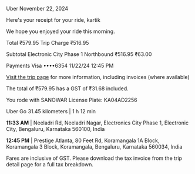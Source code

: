 Uber
November 22, 2024

Here's your receipt for your ride, kartik

We hope you enjoyed your ride this morning.

Total
₹579.95
Trip Charge
₹516.95

Subtotal
Electronic City Phase 1 Northbound
₹516.95
₹63.00

Payments
Visa ••••6354
11/22/24 12:45 PM

[Visit the trip page](#) for more information, including invoices (where available)

The total of ₹579.95 has a GST of ₹31.68 included.

You rode with SANOWAR
License Plate: KA04AD2256

Uber Go
31.45 kilometers | 1 h 12 min

**11:33 AM** | Neeladri Rd, Neeladri Nagar, Electronics City Phase 1, Electronic City, Bengaluru, Karnataka 560100, India

**12:45 PM** | Prestige Atlanta, 80 Feet Rd, Koramangala 1A Block, Koramangala 3 Block, Koramangala, Bengaluru, Karnataka 560034, India

Fares are inclusive of GST. Please download the tax invoice from the trip detail page for a full tax breakdown.